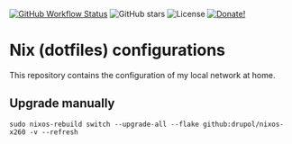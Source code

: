 [![GitHub Workflow Status][github workflow status]][2]
 ![GitHub stars][github stars]
 ![License][mit]
 [![Donate!][donate github]][5]

# Nix (dotfiles) configurations

This repository contains the configuration of my local network at home.

## Upgrade manually

```shell
sudo nixos-rebuild switch --upgrade-all --flake github:drupol/nixos-x260 -v --refresh
```

[github stars]: https://img.shields.io/github/stars/drupol/nixos-x260.svg?style=flat-square
[github workflow status]: https://img.shields.io/github/actions/workflow/status/drupol/nixos-x260/check.yaml?branch=master&style=flat-square
[license]: https://img.shields.io/packagist/l/drupol/nixos-x260.svg?style=flat-square
[donate github]: https://img.shields.io/badge/Sponsor-Github-brightgreen.svg?style=flat-square
[2]: https://github.com/drupol/nixos-x260/actions
[mit]: https://img.shields.io/badge/License-MIT-green?style=flat-square
[5]: https://github.com/sponsors/drupol
